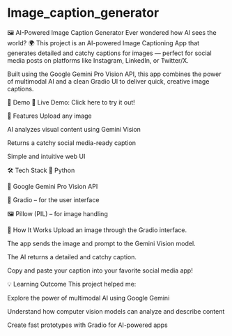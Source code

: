 # Image_caption_generator
🖼️ AI-Powered Image Caption Generator
Ever wondered how AI sees the world? 🌍 This project is an AI-powered Image Captioning App that generates detailed and catchy captions for images — perfect for social media posts on platforms like Instagram, LinkedIn, or Twitter/X.

Built using the Google Gemini Pro Vision API, this app combines the power of multimodal AI and a clean Gradio UI to deliver quick, creative image captions.

🚀 Demo
🔗 Live Demo: Click here to try it out!

🎯 Features
Upload any image

AI analyzes visual content using Gemini Vision

Returns a catchy social media-ready caption

Simple and intuitive web UI

🛠️ Tech Stack
🐍 Python

🤖 Google Gemini Pro Vision API

🎨 Gradio – for the user interface

🖼️ Pillow (PIL) – for image handling

📸 How It Works
Upload an image through the Gradio interface.

The app sends the image and prompt to the Gemini Vision model.

The AI returns a detailed and catchy caption.

Copy and paste your caption into your favorite social media app!

💡 Learning Outcome
This project helped me:

Explore the power of multimodal AI using Google Gemini

Understand how computer vision models can analyze and describe content

Create fast prototypes with Gradio for AI-powered apps
